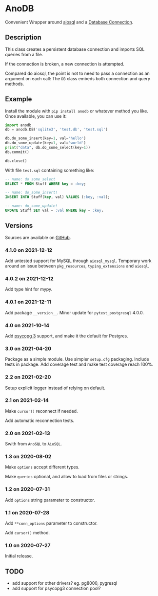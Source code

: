 # AnoDB

Convenient Wrapper around [aiosql](https://github.com/nackjicholson/aiosql)
and a [Database Connection](https://www.python.org/dev/peps/pep-0249).

## Description

This class creates a persistent database connection and imports
SQL queries from a file.

If the connection is broken, a new connection is attempted.

Compared do aiosql, the point is not to need to pass a connection
as an argument on each call: The `DB` class embeds both connection
and query methods.

## Example

Install the module with `pip install anodb` or whatever method you like.
Once available, you can use it:

```Python
import anodb
db = anodb.DB('sqlite3', 'test.db', 'test.sql')

db.do_some_insert(key=1, val='hello')
db.do_some_update(key=1, val='world')
print("data", db.do_some_select(key=1))
db.commit()

db.close()
```

With file `test.sql` containing something like:

```SQL
-- name: do_some_select
SELECT * FROM Stuff WHERE key = :key;

-- name: do_some_insert!
INSERT INTO Stuff(key, val) VALUES (:key, :val);

-- name: do_some_update!
UPDATE Stuff SET val = :val WHERE key = :key;
```


## Versions

Sources are available on [GitHub](https://github.com/zx80/anodb).

### 4.1.0 on 2021-12-12

Add untested support for MySQL through `aiosql_mysql`.
Temporary work around an issue between `pkg_resources`, `typing_extensions` and `aiosql`.

### 4.0.2 on 2021-12-12

Add type hint for mypy.

### 4.0.1 on 2021-12-11

Add package `__version__`.
Minor update for `pytest_postgresql` 4.0.0.

### 4.0 on 2021-10-14

Add [psycopg 3](https://www.psycopg.org/psycopg3/) support, and make it the
default for Postgres.

### 3.0 on 2021-04-20

Package as a simple module.
Use simpler `setup.cfg` packaging.
Include tests in package.
Add coverage test and make test coverage reach 100%.

### 2.2 on 2021-02-20

Setup explicit logger instead of relying on default.

### 2.1 on 2021-02-14

Make `cursor()` reconnect if needed.

Add automatic reconnection tests.

### 2.0 on 2021-02-13

Swith from `AnoSQL` to `AioSQL`.

### 1.3 on 2020-08-02

Make `options` accept different types.

Make `queries` optional, and allow to load from files or strings.

### 1.2 on 2020-07-31

Add `options` string parameter to constructor.

### 1.1 on 2020-07-28

Add `**conn_options` parameter to constructor.

Add `cursor()` method.

### 1.0 on 2020-07-27

Initial release.

## TODO

- add support for other drivers? eg. pg8000, pygresql
- add support for psycopg3 connection pool?

